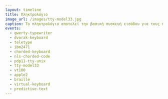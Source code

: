 ```yaml
---
layout: timeline 
title: Πληκτρολόγιο 
image_url: /images/tty-model33.jpg
caption: Το πληκτρολόγιο αποτελεί την βασική συσκευή εισόδου για τους πρώτους διαδραστικούς υπολογιστές καθώς ήταν μια από τις πιο διαθέσιμες και αξιόπιστες συσκευές από τις διαχρονικές εφαρμογές του παραδοσιακού αναλογικού τηλέγραφου. 
events:
  - qwerty-typewriter
  - dvorak-keyboard
  - teletype
  - ibm2471
  - chorded-keyboard
  - nls-chorded-code
  - pdp11-tty-unix
  - tty-model33
  - vt100
  - apple2
  - braille
  - virtual-keyboard
  - predictive-text
---
```


